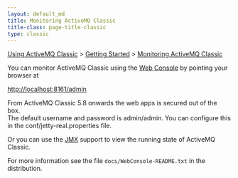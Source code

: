 ```yaml
---
layout: default_md
title: Monitoring ActiveMQ Classic 
title-class: page-title-classic
type: classic
---
```


[Using ActiveMQ Classic](using-activemq-classic) > [Getting Started](getting-started) > [Monitoring ActiveMQ Classic](monitoring-activemq-classic)


You can monitor ActiveMQ Classic using the [Web Console](web-console) by pointing your browser at

[http://localhost:8161/admin](http://localhost:8161/admin)

From ActiveMQ Classic 5.8 onwards the web apps is secured out of the box.  
The default username and password is admin/admin. You can configure this in the conf/jetty-real.properties file.

Or you can use the [JMX](jmx) support to view the running state of ActiveMQ Classic.

For more information see the file `docs/WebConsole-README.txt` in the distribution.

